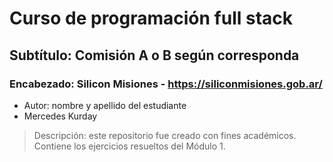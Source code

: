 # Curso de programación full stack
## Subtítulo: Comisión A o B según corresponda
### Encabezado: Silicon Misiones - https://siliconmisiones.gob.ar/
- Autor: nombre y apellido del estudiante
- Mercedes Kurday
> Descripción: este repositorio fue creado con fines académicos. Contiene los ejercicios resueltos del Módulo 1.
